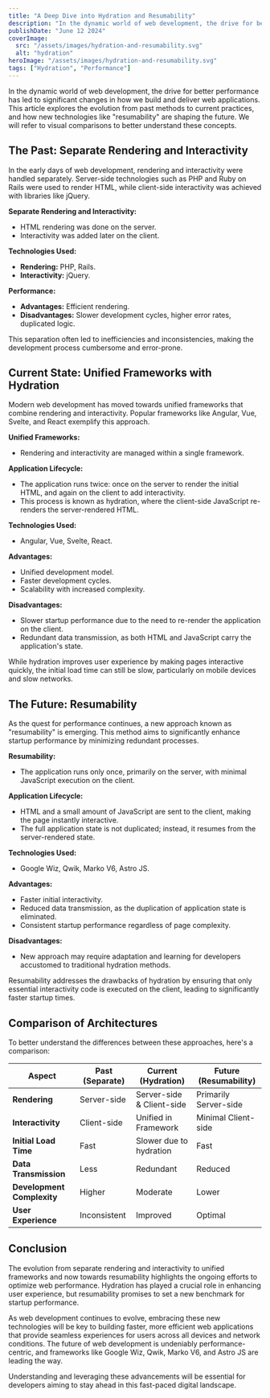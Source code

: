 ```yaml
---
title: "A Deep Dive into Hydration and Resumability"
description: "In the dynamic world of web development, the drive for better performance has led to significant changes in how we build and deliver web applications."
publishDate: "June 12 2024"
coverImage:
  src: "/assets/images/hydration-and-resumability.svg"
  alt: "hydration"
heroImage: "/assets/images/hydration-and-resumability.svg"
tags: ["Hydration", "Performance"]
---
```


In the dynamic world of web development, the drive for better performance has led to significant changes in how we build and deliver web applications. This article explores the evolution from past methods to current practices, and how new technologies like "resumability" are shaping the future. We will refer to visual comparisons to better understand these concepts.

## The Past: Separate Rendering and Interactivity

In the early days of web development, rendering and interactivity were handled separately. Server-side technologies such as PHP and Ruby on Rails were used to render HTML, while client-side interactivity was achieved with libraries like jQuery.

**Separate Rendering and Interactivity:**

- HTML rendering was done on the server.
- Interactivity was added later on the client.

**Technologies Used:**

- **Rendering:** PHP, Rails.
- **Interactivity:** jQuery.

**Performance:**

- **Advantages:** Efficient rendering.
- **Disadvantages:** Slower development cycles, higher error rates, duplicated logic.

This separation often led to inefficiencies and inconsistencies, making the development process cumbersome and error-prone.

## Current State: Unified Frameworks with Hydration

Modern web development has moved towards unified frameworks that combine rendering and interactivity. Popular frameworks like Angular, Vue, Svelte, and React exemplify this approach.

**Unified Frameworks:**

- Rendering and interactivity are managed within a single framework.

**Application Lifecycle:**

- The application runs twice: once on the server to render the initial HTML, and again on the client to add interactivity.
- This process is known as hydration, where the client-side JavaScript re-renders the server-rendered HTML.

**Technologies Used:**

- Angular, Vue, Svelte, React.

**Advantages:**

- Unified development model.
- Faster development cycles.
- Scalability with increased complexity.

**Disadvantages:**

- Slower startup performance due to the need to re-render the application on the client.
- Redundant data transmission, as both HTML and JavaScript carry the application's state.

While hydration improves user experience by making pages interactive quickly, the initial load time can still be slow, particularly on mobile devices and slow networks.

## The Future: Resumability

As the quest for performance continues, a new approach known as "resumability" is emerging. This method aims to significantly enhance startup performance by minimizing redundant processes.

**Resumability:**

- The application runs only once, primarily on the server, with minimal JavaScript execution on the client.

**Application Lifecycle:**

- HTML and a small amount of JavaScript are sent to the client, making the page instantly interactive.
- The full application state is not duplicated; instead, it resumes from the server-rendered state.

**Technologies Used:**

- Google Wiz, Qwik, Marko V6, Astro JS.

**Advantages:**

- Faster initial interactivity.
- Reduced data transmission, as the duplication of application state is eliminated.
- Consistent startup performance regardless of page complexity.

**Disadvantages:**

- New approach may require adaptation and learning for developers accustomed to traditional hydration methods.

Resumability addresses the drawbacks of hydration by ensuring that only essential interactivity code is executed on the client, leading to significantly faster startup times.

## Comparison of Architectures

To better understand the differences between these approaches, here's a comparison:

| Aspect                     | Past (Separate) | Current (Hydration)       | Future (Resumability) |
| -------------------------- | --------------- | ------------------------- | --------------------- |
| **Rendering**              | Server-side     | Server-side & Client-side | Primarily Server-side |
| **Interactivity**          | Client-side     | Unified in Framework      | Minimal Client-side   |
| **Initial Load Time**      | Fast            | Slower due to hydration   | Fast                  |
| **Data Transmission**      | Less            | Redundant                 | Reduced               |
| **Development Complexity** | Higher          | Moderate                  | Lower                 |
| **User Experience**        | Inconsistent    | Improved                  | Optimal               |

## Conclusion

The evolution from separate rendering and interactivity to unified frameworks and now towards resumability highlights the ongoing efforts to optimize web performance. Hydration has played a crucial role in enhancing user experience, but resumability promises to set a new benchmark for startup performance.

As web development continues to evolve, embracing these new technologies will be key to building faster, more efficient web applications that provide seamless experiences for users across all devices and network conditions. The future of web development is undeniably performance-centric, and frameworks like Google Wiz, Qwik, Marko V6, and Astro JS are leading the way.

Understanding and leveraging these advancements will be essential for developers aiming to stay ahead in this fast-paced digital landscape.
